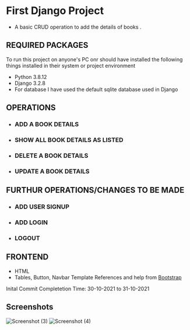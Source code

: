 # First Django Project
- A basic CRUD operation to add the details of books .
## REQUIRED PACKAGES 
  To run this project on anyone's PC onr should have installed the following things installed in their system or project environment
  - Python 3.8.12
  - Django 3.2.8
  - For database I have used the default sqlite database used in Django
  
 ## OPERATIONS
  - ### ADD A BOOK DETAILS
  - ### SHOW ALL BOOK DETAILS AS LISTED
  - ### DELETE A BOOK DETAILS
  - ### UPDATE A BOOK DETAILS
  
 ## FURTHUR OPERATIONS/CHANGES TO BE MADE
  - ### ADD USER SIGNUP
  - ### ADD LOGIN
  - ### LOGOUT

 ## FRONTEND
  - HTML
  - Tables, Button, Navbar Template References and help from [Bootstrap](https://getbootstrap.com/)
  
  Inital Commit Completetion Time: 30-10-2021 to 31-10-2021 
  
  ## Screenshots
  
  
  
![Screenshot (3)](https://user-images.githubusercontent.com/42694595/139588677-38ec36f9-b10a-4b8a-b12a-d87bbb50de75.png)
![Screenshot (4)](https://user-images.githubusercontent.com/42694595/139588692-6d955ed6-3196-429d-8968-e145d133a5e9.png)
